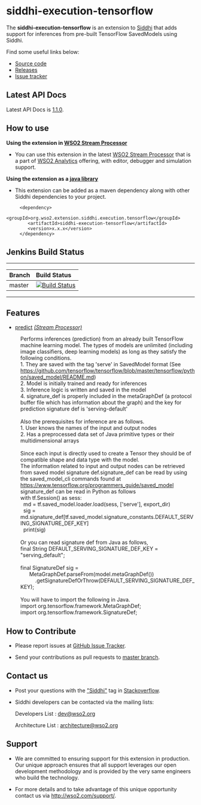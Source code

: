 # siddhi-execution-tensorflow
The **siddhi-execution-tensorflow** is an extension to <a target="_blank" href="https://wso2.github
.io/siddhi">Siddhi</a>  that adds support for inferences from pre-built TensorFlow SavedModels using Siddhi.

Find some useful links below:

* <a target="_blank" href="https://github.com/wso2-extensions/siddhi-execution-tensorflow">Source code</a>
* <a target="_blank" href="https://github.com/wso2-extensions/siddhi-execution-tensorflow/releases">Releases</a>
* <a target="_blank" href="https://github.com/wso2-extensions/siddhi-execution-tensorflow/issues">Issue tracker</a>

## Latest API Docs

Latest API Docs is <a target="_blank" href="https://wso2-extensions.github.io/siddhi-execution-tensorflow/api/1.1.0">1.1.0</a>.

## How to use 

**Using the extension in <a target="_blank" href="https://github.com/wso2/product-sp">WSO2 Stream Processor</a>**

* You can use this extension in the latest <a target="_blank" href="https://github.com/wso2/product-sp/releases">WSO2 Stream Processor</a> that is a part of <a target="_blank" href="http://wso2.com/analytics?utm_source=gitanalytics&utm_campaign=gitanalytics_Jul17">WSO2 Analytics</a> offering, with editor, debugger and simulation support. 

**Using the extension as a <a target="_blank" href="https://wso2.github.io/siddhi/documentation/running-as-a-java-library">java library</a>**

* This extension can be added as a maven dependency along with other Siddhi dependencies to your project.

```
     <dependency>
        <groupId>org.wso2.extension.siddhi.execution.tensorflow</groupId>
        <artifactId>siddhi-execution-tensorflow</artifactId>
        <version>x.x.x</version>
     </dependency>
```

## Jenkins Build Status

---

|  Branch | Build Status |
| :------ |:------------ | 
| master  | [![Build Status](https://wso2.org/jenkins/view/All%20Builds/job/siddhi/job/siddhi-execution-tensorflow/badge/icon)](https://wso2.org/jenkins/view/All%20Builds/job/siddhi/job/siddhi-execution-tensorflow/) |

---

## Features

* <a target="_blank" href="https://wso2-extensions.github.io/siddhi-execution-tensorflow/api/1.1.0/#predict-stream-processor">predict</a> *<a target="_blank" href="https://wso2.github.io/siddhi/documentation/siddhi-4.0/#stream-processor">(Stream Processor)</a>*<br><div style="padding-left: 1em;"><p>Performs inferences (prediction) from an already built TensorFlow machine learning model. The types of models are unlimited (including image classifiers, deep learning models) as long as they satisfy the following conditions.<br>1. They are saved with the tag 'serve' in SavedModel format (See https://github.com/tensorflow/tensorflow/blob/master/tensorflow/python/saved_model/README.md)<br>2. Model is initially trained and ready for inferences<br>3. Inference logic is written and saved in the model<br>4. signature_def is properly included in the metaGraphDef (a protocol buffer file which has information about the graph) and the key for prediction signature def is 'serving-default'<br><br>Also the prerequisites for inference are as follows.<br>1. User knows the names of the input and output nodes<br>2. Has a preprocessed data set of Java primitive types or their multidimensional arrays<br><br>Since each input is directly used to create a Tensor they should be of compatible shape and data type with the model.<br>The information related to input and output nodes can be retrieved from saved model signature def.signature_def can be read by using the saved_model_cli commands found at https://www.tensorflow.org/programmers_guide/saved_model<br>signature_def can be read in Python as follows<br>with tf.Session() as sess:<br>&nbsp;&nbsp;md = tf.saved_model.loader.load(sess, ['serve'], export_dir)<br>&nbsp;&nbsp;sig = md.signature_def[tf.saved_model.signature_constants.DEFAULT_SERVING_SIGNATURE_DEF_KEY]<br>&nbsp;&nbsp;print(sig)<br><br>Or you can read signature def from Java as follows,<br>final String DEFAULT_SERVING_SIGNATURE_DEF_KEY = "serving_default"; <br><br>final SignatureDef sig =<br>&nbsp;&nbsp;&nbsp;&nbsp;&nbsp;&nbsp;MetaGraphDef.parseFrom(model.metaGraphDef())<br>&nbsp;&nbsp;&nbsp;&nbsp;&nbsp;&nbsp;&nbsp;&nbsp;&nbsp;&nbsp;.getSignatureDefOrThrow(DEFAULT_SERVING_SIGNATURE_DEF_KEY);<br><br>You will have to import the following in Java.<br>import org.tensorflow.framework.MetaGraphDef;<br>import org.tensorflow.framework.SignatureDef;</p></div>

## How to Contribute
 
  * Please report issues at <a target="_blank" href="https://github.com/wso2-extensions/siddhi-execution-tensorflow/issues">GitHub Issue Tracker</a>.
  
  * Send your contributions as pull requests to <a target="_blank" href="https://github.com/wso2-extensions/siddhi-execution-tensorflow/tree/master">master branch</a>. 
 
## Contact us 

 * Post your questions with the <a target="_blank" href="http://stackoverflow.com/search?q=siddhi">"Siddhi"</a> tag in <a target="_blank" href="http://stackoverflow.com/search?q=siddhi">Stackoverflow</a>. 
 
 * Siddhi developers can be contacted via the mailing lists:
 
    Developers List   : [dev@wso2.org](mailto:dev@wso2.org)
    
    Architecture List : [architecture@wso2.org](mailto:architecture@wso2.org)
 
## Support 

* We are committed to ensuring support for this extension in production. Our unique approach ensures that all support leverages our open development methodology and is provided by the very same engineers who build the technology. 

* For more details and to take advantage of this unique opportunity contact us via <a target="_blank" href="http://wso2.com/support?utm_source=gitanalytics&utm_campaign=gitanalytics_Jul17">http://wso2.com/support/</a>. 
